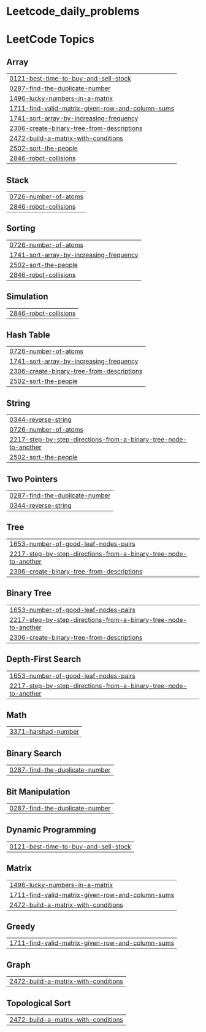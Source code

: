 # Leetcode_daily_problems
<!---LeetCode Topics Start-->
# LeetCode Topics
## Array
|  |
| ------- |
| [0121-best-time-to-buy-and-sell-stock](https://github.com/Sejalkaur/Leetcode_daily_problems/tree/master/0121-best-time-to-buy-and-sell-stock) |
| [0287-find-the-duplicate-number](https://github.com/Sejalkaur/Leetcode_daily_problems/tree/master/0287-find-the-duplicate-number) |
| [1496-lucky-numbers-in-a-matrix](https://github.com/Sejalkaur/Leetcode_daily_problems/tree/master/1496-lucky-numbers-in-a-matrix) |
| [1711-find-valid-matrix-given-row-and-column-sums](https://github.com/Sejalkaur/Leetcode_daily_problems/tree/master/1711-find-valid-matrix-given-row-and-column-sums) |
| [1741-sort-array-by-increasing-frequency](https://github.com/Sejalkaur/Leetcode_daily_problems/tree/master/1741-sort-array-by-increasing-frequency) |
| [2306-create-binary-tree-from-descriptions](https://github.com/Sejalkaur/Leetcode_daily_problems/tree/master/2306-create-binary-tree-from-descriptions) |
| [2472-build-a-matrix-with-conditions](https://github.com/Sejalkaur/Leetcode_daily_problems/tree/master/2472-build-a-matrix-with-conditions) |
| [2502-sort-the-people](https://github.com/Sejalkaur/Leetcode_daily_problems/tree/master/2502-sort-the-people) |
| [2846-robot-collisions](https://github.com/Sejalkaur/Leetcode_daily_problems/tree/master/2846-robot-collisions) |
## Stack
|  |
| ------- |
| [0726-number-of-atoms](https://github.com/Sejalkaur/Leetcode_daily_problems/tree/master/0726-number-of-atoms) |
| [2846-robot-collisions](https://github.com/Sejalkaur/Leetcode_daily_problems/tree/master/2846-robot-collisions) |
## Sorting
|  |
| ------- |
| [0726-number-of-atoms](https://github.com/Sejalkaur/Leetcode_daily_problems/tree/master/0726-number-of-atoms) |
| [1741-sort-array-by-increasing-frequency](https://github.com/Sejalkaur/Leetcode_daily_problems/tree/master/1741-sort-array-by-increasing-frequency) |
| [2502-sort-the-people](https://github.com/Sejalkaur/Leetcode_daily_problems/tree/master/2502-sort-the-people) |
| [2846-robot-collisions](https://github.com/Sejalkaur/Leetcode_daily_problems/tree/master/2846-robot-collisions) |
## Simulation
|  |
| ------- |
| [2846-robot-collisions](https://github.com/Sejalkaur/Leetcode_daily_problems/tree/master/2846-robot-collisions) |
## Hash Table
|  |
| ------- |
| [0726-number-of-atoms](https://github.com/Sejalkaur/Leetcode_daily_problems/tree/master/0726-number-of-atoms) |
| [1741-sort-array-by-increasing-frequency](https://github.com/Sejalkaur/Leetcode_daily_problems/tree/master/1741-sort-array-by-increasing-frequency) |
| [2306-create-binary-tree-from-descriptions](https://github.com/Sejalkaur/Leetcode_daily_problems/tree/master/2306-create-binary-tree-from-descriptions) |
| [2502-sort-the-people](https://github.com/Sejalkaur/Leetcode_daily_problems/tree/master/2502-sort-the-people) |
## String
|  |
| ------- |
| [0344-reverse-string](https://github.com/Sejalkaur/Leetcode_daily_problems/tree/master/0344-reverse-string) |
| [0726-number-of-atoms](https://github.com/Sejalkaur/Leetcode_daily_problems/tree/master/0726-number-of-atoms) |
| [2217-step-by-step-directions-from-a-binary-tree-node-to-another](https://github.com/Sejalkaur/Leetcode_daily_problems/tree/master/2217-step-by-step-directions-from-a-binary-tree-node-to-another) |
| [2502-sort-the-people](https://github.com/Sejalkaur/Leetcode_daily_problems/tree/master/2502-sort-the-people) |
## Two Pointers
|  |
| ------- |
| [0287-find-the-duplicate-number](https://github.com/Sejalkaur/Leetcode_daily_problems/tree/master/0287-find-the-duplicate-number) |
| [0344-reverse-string](https://github.com/Sejalkaur/Leetcode_daily_problems/tree/master/0344-reverse-string) |
## Tree
|  |
| ------- |
| [1653-number-of-good-leaf-nodes-pairs](https://github.com/Sejalkaur/Leetcode_daily_problems/tree/master/1653-number-of-good-leaf-nodes-pairs) |
| [2217-step-by-step-directions-from-a-binary-tree-node-to-another](https://github.com/Sejalkaur/Leetcode_daily_problems/tree/master/2217-step-by-step-directions-from-a-binary-tree-node-to-another) |
| [2306-create-binary-tree-from-descriptions](https://github.com/Sejalkaur/Leetcode_daily_problems/tree/master/2306-create-binary-tree-from-descriptions) |
## Binary Tree
|  |
| ------- |
| [1653-number-of-good-leaf-nodes-pairs](https://github.com/Sejalkaur/Leetcode_daily_problems/tree/master/1653-number-of-good-leaf-nodes-pairs) |
| [2217-step-by-step-directions-from-a-binary-tree-node-to-another](https://github.com/Sejalkaur/Leetcode_daily_problems/tree/master/2217-step-by-step-directions-from-a-binary-tree-node-to-another) |
| [2306-create-binary-tree-from-descriptions](https://github.com/Sejalkaur/Leetcode_daily_problems/tree/master/2306-create-binary-tree-from-descriptions) |
## Depth-First Search
|  |
| ------- |
| [1653-number-of-good-leaf-nodes-pairs](https://github.com/Sejalkaur/Leetcode_daily_problems/tree/master/1653-number-of-good-leaf-nodes-pairs) |
| [2217-step-by-step-directions-from-a-binary-tree-node-to-another](https://github.com/Sejalkaur/Leetcode_daily_problems/tree/master/2217-step-by-step-directions-from-a-binary-tree-node-to-another) |
## Math
|  |
| ------- |
| [3371-harshad-number](https://github.com/Sejalkaur/Leetcode_daily_problems/tree/master/3371-harshad-number) |
## Binary Search
|  |
| ------- |
| [0287-find-the-duplicate-number](https://github.com/Sejalkaur/Leetcode_daily_problems/tree/master/0287-find-the-duplicate-number) |
## Bit Manipulation
|  |
| ------- |
| [0287-find-the-duplicate-number](https://github.com/Sejalkaur/Leetcode_daily_problems/tree/master/0287-find-the-duplicate-number) |
## Dynamic Programming
|  |
| ------- |
| [0121-best-time-to-buy-and-sell-stock](https://github.com/Sejalkaur/Leetcode_daily_problems/tree/master/0121-best-time-to-buy-and-sell-stock) |
## Matrix
|  |
| ------- |
| [1496-lucky-numbers-in-a-matrix](https://github.com/Sejalkaur/Leetcode_daily_problems/tree/master/1496-lucky-numbers-in-a-matrix) |
| [1711-find-valid-matrix-given-row-and-column-sums](https://github.com/Sejalkaur/Leetcode_daily_problems/tree/master/1711-find-valid-matrix-given-row-and-column-sums) |
| [2472-build-a-matrix-with-conditions](https://github.com/Sejalkaur/Leetcode_daily_problems/tree/master/2472-build-a-matrix-with-conditions) |
## Greedy
|  |
| ------- |
| [1711-find-valid-matrix-given-row-and-column-sums](https://github.com/Sejalkaur/Leetcode_daily_problems/tree/master/1711-find-valid-matrix-given-row-and-column-sums) |
## Graph
|  |
| ------- |
| [2472-build-a-matrix-with-conditions](https://github.com/Sejalkaur/Leetcode_daily_problems/tree/master/2472-build-a-matrix-with-conditions) |
## Topological Sort
|  |
| ------- |
| [2472-build-a-matrix-with-conditions](https://github.com/Sejalkaur/Leetcode_daily_problems/tree/master/2472-build-a-matrix-with-conditions) |
<!---LeetCode Topics End-->